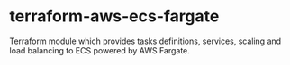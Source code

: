 # terraform-aws-ecs-fargate
Terraform module which provides tasks definitions, services, scaling and load balancing to ECS powered by AWS Fargate.
